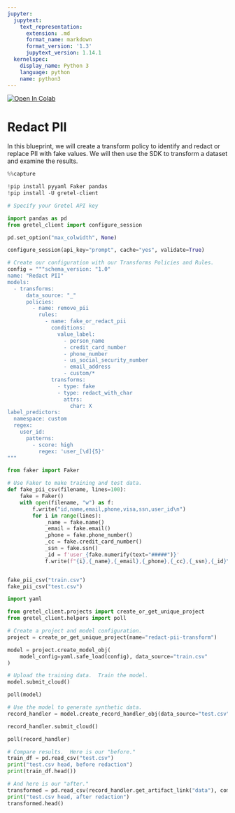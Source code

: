 ```yaml
---
jupyter:
  jupytext:
    text_representation:
      extension: .md
      format_name: markdown
      format_version: '1.3'
      jupytext_version: 1.14.1
  kernelspec:
    display_name: Python 3
    language: python
    name: python3
---
```


<!-- #region colab_type="text" id="view-in-github" -->
<a href="https://colab.research.google.com/github/gretelai/gretel-blueprints/blob/main/docs/notebooks/redact_pii.ipynb" target="_parent"><img src="https://colab.research.google.com/assets/colab-badge.svg" alt="Open In Colab"/></a>

<!-- #endregion -->

<!-- #region id="UTRxpSlaczHY" -->
# Redact PII

In this blueprint, we will create a transform policy to identify and redact or replace PII with fake values. We will then use the SDK to transform a dataset and examine the results.

<!-- #endregion -->

```python id="VEM6kjRsczHd"
%%capture

!pip install pyyaml Faker pandas
!pip install -U gretel-client
```

```python id="ZQ-TmAdwczHd"
# Specify your Gretel API key

import pandas as pd
from gretel_client import configure_session

pd.set_option("max_colwidth", None)

configure_session(api_key="prompt", cache="yes", validate=True)

```

```python
# Create our configuration with our Transforms Policies and Rules.
config = """schema_version: "1.0"
name: "Redact PII"
models:
  - transforms:
      data_source: "_"
      policies:
        - name: remove_pii
          rules:
            - name: fake_or_redact_pii
              conditions:
                value_label:
                  - person_name
                  - credit_card_number
                  - phone_number
                  - us_social_security_number
                  - email_address
                  - custom/*
              transforms:
                - type: fake
                - type: redact_with_char
                  attrs:
                    char: X
label_predictors:
  namespace: custom
  regex:
    user_id:
      patterns:
        - score: high
          regex: 'user_[\d]{5}'
"""

```

```python
from faker import Faker

# Use Faker to make training and test data.
def fake_pii_csv(filename, lines=100):
    fake = Faker()
    with open(filename, "w") as f:
        f.write("id,name,email,phone,visa,ssn,user_id\n")
        for i in range(lines):
            _name = fake.name()
            _email = fake.email()
            _phone = fake.phone_number()
            _cc = fake.credit_card_number()
            _ssn = fake.ssn()
            _id = f'user_{fake.numerify(text="#####")}'
            f.write(f"{i},{_name},{_email},{_phone},{_cc},{_ssn},{_id}\n")


fake_pii_csv("train.csv")
fake_pii_csv("test.csv")

```

```python
import yaml

from gretel_client.projects import create_or_get_unique_project
from gretel_client.helpers import poll

# Create a project and model configuration.
project = create_or_get_unique_project(name="redact-pii-transform")

model = project.create_model_obj(
    model_config=yaml.safe_load(config), data_source="train.csv"
)

# Upload the training data.  Train the model.
model.submit_cloud()

poll(model)

```

```python
# Use the model to generate synthetic data.
record_handler = model.create_record_handler_obj(data_source="test.csv")

record_handler.submit_cloud()

poll(record_handler)

# Compare results.  Here is our "before."
train_df = pd.read_csv("test.csv")
print("test.csv head, before redaction")
print(train_df.head())

# And here is our "after."
transformed = pd.read_csv(record_handler.get_artifact_link("data"), compression="gzip")
print("test.csv head, after redaction")
transformed.head()

```
